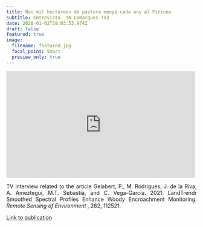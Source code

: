 ```yaml
---
title: Nou mil hectàrees de pastura menys cada any al Pirineu
subtitle: Entrevista  TN Comarques TV3
date: 2020-01-02T18:03:53.974Z
draft: false
featured: true
image:
  filename: featured.jpg
  focal_point: Smart
  preview_only: true
---
```

<iframe title="video 5996674" src="https://www.ccma.cat/video/embed/5996674/" allowfullscreen scrolling="no" frameborder="0" width="500px" height="281px"></iframe>
<p align="justify">
TV interview related to the article Gelabert, P., M. Rodrigues, J. de la Riva, A. Ameztegui, M.T. Sebastià, and C. Vega-Garcia. 2021. LandTrendr Smoothed Spectral Profiles Enhance Woody Encroachment Monitoring. <i> Remote Sensing of Environment </i>, 262, 112521.
  
<a href="https://pjgelabert.netlify.app/publication/landtrendr-smoothed-spectral-profiles-enhance-woody-encroachment-monitoring/"> Link to publication </a>

</p>
